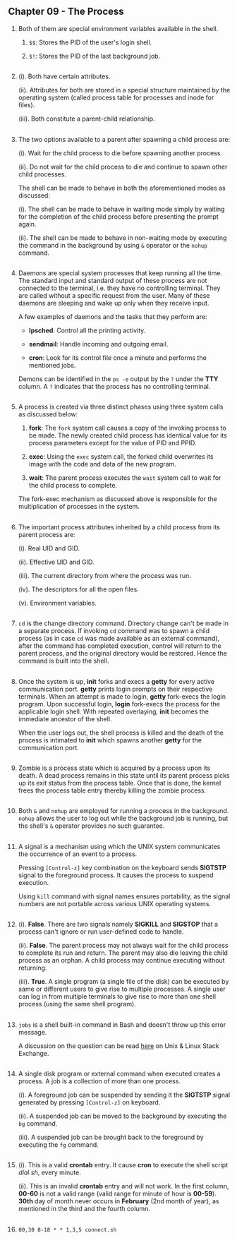 ## Chapter 09 - The Process

01.	Both of them are special environment variables available in the shell.

	01.	`$$`: Stores the PID of the user's login shell.

	02.	`$!`: Stores the PID of the last background job.

##

02.	(i). Both have certain attributes.

	(ii). Attributes for both are stored in a special structure maintained by the operating system (called process table for processes and inode for files).

	(iii). Both constitute a parent-child relationship.

##

03.	The two options available to a parent after spawning a child process are:

	(i). Wait for the child process to die before spawning another process.

	(ii). Do not wait for the child process to die and continue to spawn other child processes.

	The shell can be made to behave in both the aforementioned modes as discussed:

	(i). The shell can be made to behave in waiting mode simply by waiting for the completion of the child process before presenting the prompt again.

	(ii). The shell can be made to behave in non-waiting mode by executing the command in the background by using `&` operator or the `nohup` command.

##

04.	Daemons are special system processes that keep running all the time. The standard input and standard output of these process are not connected to the terminal, i.e. they have no controlling terminal. They are called without a specific request from the user. Many of these daemons are sleeping and wake up only when they receive input.

	A few examples of daemons and the tasks that they perform are:

	-	**lpsched**: Control all the printing activity.

	-	**sendmail**: Handle incoming and outgoing email.

	-	**cron**: Look for its control file once a minute and performs the mentioned jobs.

	Demons can be identified in the `ps -e` output by the `?` under the **TTY** column. A `?` indicates that the process has no controlling terminal.

##

05.	A process is created via three distinct phases using three system calls as discussed below:

	01.	**fork**: The `fork` system call causes a copy of the invoking process to be made. The newly created child process has identical value for its process parameters except for the value of PID and PPID.

	02.	**exec**: Using the `exec` system call, the forked child overwrites its image with the code and data of the new program.

	03.	**wait**: The parent process executes the `wait` system call to wait for the child process to complete.

	The fork-exec mechanism as discussed above is responsible for the multiplication of processes in the system.

##

06.	The important process attributes inherited by a child process from its parent process are:

	(i). Real UID and GID.

	(ii). Effective UID and GID.

	(iii). The current directory from where the process was run.

	(iv). The descriptors for all the open files.

	(v). Environment variables.

##

07.	`cd` is the change directory command. Directory change can't be made in a separate process. If invoking `cd` command was to spawn a child process (as in case `cd` was made available as an external command), after the command has completed execution, control will return to the parent process, and the original directory would be restored. Hence the command is built into the shell.

##

08.	Once the system is up, **init** forks and execs a **getty** for every active communication port. **getty** prints login prompts on their respective terminals. When an attempt is made to login, **getty** fork-execs the login program. Upon successful login, **login** fork-execs the process for the applicable login shell. With repeated overlaying, **init** becomes the immediate ancestor of the shell.

	When the user logs out, the shell process is killed and the death of the process is intimated to **init** which spawns another **getty** for the communication port.

##

09.	Zombie is a process state which is acquired by a process upon its death. A dead process remains in this state until its parent process picks up its exit status from the process table. Once that is done, the kernel frees the process table entry thereby killing the zombie process.

##

10.	Both `&` and `nohup` are employed for running a process in the background. `nohup` allows the user to log out while the background job is running, but the shell's `&` operator provides no such guarantee.

##

11.	A signal is a mechanism using which the UNIX system communicates the occurrence of an event to a process.

	Pressing `[Control-z]` key combination on the keyboard sends **SIGTSTP** signal to the foreground process. It causes the process to suspend execution.

	Using `kill` command with signal names ensures portability, as the signal numbers are not portable across various UNIX operating systems.

##

12.	(i). **False**. There are two signals namely **SIGKILL** and **SIGSTOP** that a process can't ignore or run user-defined code to handle.

	(ii). **False**. The parent process may not always wait for the child process to complete its run and return. The parent may also die leaving the child process as an orphan. A child process may continue executing without returning.

	(iii). **True**. A single program (a single file of the disk) can be executed by same or different users to give rise to multiple processes. A single user can log in from multiple terminals to give rise to more than one shell process (using the same shell program).

##

13.	`jobs` is a shell built-in command in Bash and doesn't throw up this error message.

	A discussion on the question can be read [here](https://unix.stackexchange.com/q/111349/280308) on Unix & Linux Stack Exchange.

##

14.	A single disk program or external command when executed creates a process. A job is a collection of more than one process.

	(i). A foreground job can be suspended by sending it the **SIGTSTP** signal generated by pressing `[Control-z]` on keyboard.

	(ii). A suspended job can be moved to the background by executing the `bg` command.

	(iii). A suspended job can be brought back to the foreground by executing the `fg` command.

##

15.	(i). This is a valid **crontab** entry. It cause **cron** to execute the shell script _dial.sh_, every minute.

	(ii). This is an invalid **crontab** entry and will not work. In the first column, **00-60** is not a valid range (valid range for minute of hour is **00-59**). **30th** day of month never occurs in **February** (2nd month of year), as mentioned in the third and the fourth column.

##

16.	`00,30 8-18 * * 1,3,5 connect.sh`

##
